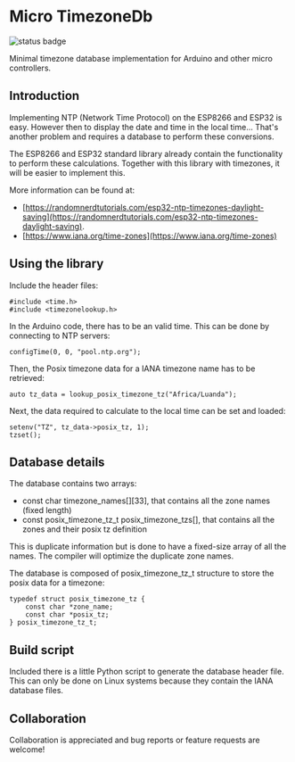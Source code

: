 # Micro TimezoneDb

![status badge](https://github.com/rzeldent/micro-timezonedb/actions/workflows/main.yml/badge.svg?event=push)

Minimal timezone database implementation for Arduino and other micro controllers.

## Introduction

Implementing NTP (Network Time Protocol) on the ESP8266 and ESP32 is easy.
However then to display the date and time in the local time... That's another problem and requires a database to perform these conversions.

The ESP8266 and ESP32 standard library already contain the functionality to perform these calculations.
Together with this library with timezones, it will be easier to implement this.

More information can be found at:
- [https://randomnerdtutorials.com/esp32-ntp-timezones-daylight-saving](https://randomnerdtutorials.com/esp32-ntp-timezones-daylight-saving).
- [https://www.iana.org/time-zones](https://www.iana.org/time-zones)

## Using the library

Include the header files:

```
#include <time.h>
#include <timezonelookup.h>
```

In the Arduino code, there has to be an valid time. This can be done by connecting to NTP servers:
```
configTime(0, 0, "pool.ntp.org");
```
Then, the Posix timezone data for a IANA timezone name has to be retrieved:
```
auto tz_data = lookup_posix_timezone_tz("Africa/Luanda");
```

Next, the data required to calculate to the local time can be set and loaded:
```
setenv("TZ", tz_data->posix_tz, 1);
tzset();
```

## Database details

The database contains two arrays:
  - const char timezone_names[][33], that contains all the zone names (fixed length)
  - const posix_timezone_tz_t posix_timezone_tzs[], that contains all the zones and their posix tz definition

This is duplicate information but is done to have a fixed-size array of all the names.
The compiler will optimize the duplicate zone names.

The database is composed of posix_timezone_tz_t structure to store the posix data for a timezone:
```
typedef struct posix_timezone_tz {
    const char *zone_name;
    const char *posix_tz;
} posix_timezone_tz_t;
```
## Build script
Included there is a little Python script to generate the database header file.
This can only be done on Linux systems because they contain the IANA database files.

## Collaboration
Collaboration is appreciated and bug reports or feature requests are welcome!
